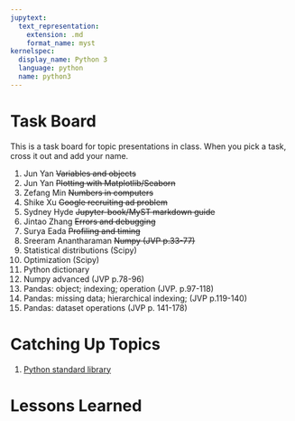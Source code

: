 ```yaml
---
jupytext:
  text_representation:
    extension: .md
    format_name: myst
kernelspec:
  display_name: Python 3
  language: python
  name: python3
---
```


# Task Board

This is a task board for topic presentations in class.
When you pick a task, cross it out and add your name.


1. Jun Yan ~~Variables and objects~~ 
1. Jun Yan ~~Plotting with Matplotlib/Seaborn~~ 
1. Zefang Min ~~Numbers in computers~~
1. Shike Xu ~~Google recruiting ad problem~~
1. Sydney Hyde ~~Jupyter-book/MyST markdown guide~~
1. Jintao Zhang ~~Errors and debugging~~
1. Surya Eada ~~Profiling and timing~~
1. Sreeram Anantharaman ~~Numpy (JVP p.33-77)~~
1. Statistical distributions (Scipy)
1. Optimization (Scipy)
1. Python dictionary
1. Numpy advanced (JVP p.78-96)
1. Pandas: object; indexing; operation (JVP. p.97-118)
1. Pandas: missing data; hierarchical indexing; (JVP p.119-140)
1. Pandas: dataset operations (JVP p. 141-178)



# Catching Up Topics

1. [Python standard library](https://docs.python.org/3/library/)


# Lessons Learned


